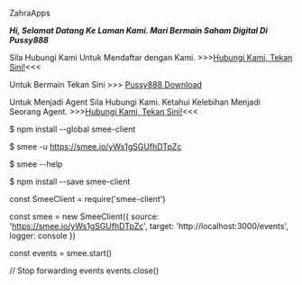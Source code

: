 ZahraApps

**_Hi, Selamat Datang Ke Laman Kami. Mari Bermain Saham Digital Di Pussy888_**

Sila Hubungi Kami Untuk Mendaftar dengan Kami. >>>[Hubungi Kami, Tekan Sini!](t.me.com/RCrew6117)<<<


Untuk Bermain Tekan Sini >>>
[Pussy888 Download](http://dr1.pussy888.com/)



Untuk Menjadi Agent Sila Hubungi Kami. Ketahui Kelebihan Menjadi Seorang Agent. >>>[Hubungi Kami, Tekan Sini!](t.me.com/RCrew6117)<<<



$ npm install --global smee-client

$ smee -u https://smee.io/yWs1gSGUfhDTpZc

$ smee --help


$ npm install --save smee-client

const SmeeClient = require('smee-client')

const smee = new SmeeClient({
  source: 'https://smee.io/yWs1gSGUfhDTpZc',
  target: 'http://localhost:3000/events',
  logger: console
})

const events = smee.start()

// Stop forwarding events
events.close()
